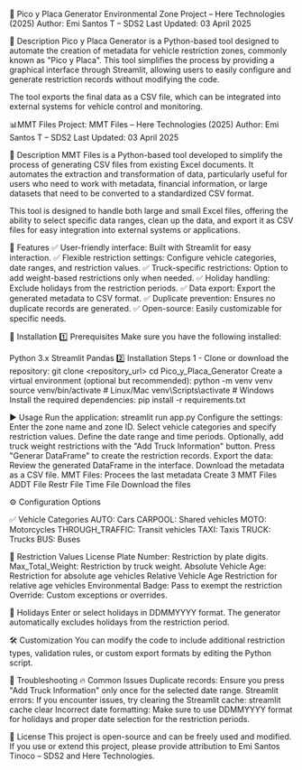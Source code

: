 🚦 Pico y Placa Generator
Environmental Zone Project – Here Technologies (2025)
Author: Emi Santos T – SDS2
Last Updated: 03 April 2025

  📄 Description
  Pico y Placa Generator is a Python-based tool designed to automate the creation of metadata for vehicle restriction zones,   commonly known as "Pico y Placa". This tool simplifies the process by providing a graphical interface through Streamlit,     allowing users to easily configure and generate restriction records without modifying the code.

  The tool exports the final data as a CSV file, which can be integrated into external systems for vehicle control and         monitoring.

📊MMT Files
Project: MMT Files – Here Technologies (2025)
Author: Emi Santos T – SDS2
Last Updated: 03 April 2025

  📄 Description
  MMT Files is a Python-based tool developed to simplify the process of generating CSV files from existing Excel               documents. It automates the extraction and transformation of data, particularly useful for users who need to work with       metadata, financial information, or large datasets that need to be converted to a standardized CSV format.
      
  This tool is designed to handle both large and small Excel files, offering the ability to select specific data ranges,       clean up the data, and export it as CSV files for easy integration into external systems or applications.
      

🚀 Features
✅ User-friendly interface: Built with Streamlit for easy interaction.
✅ Flexible restriction settings: Configure vehicle categories, date ranges, and restriction values.
✅ Truck-specific restrictions: Option to add weight-based restrictions only when needed.
✅ Holiday handling: Exclude holidays from the restriction periods.
✅ Data export: Export the generated metadata to CSV format.
✅ Duplicate prevention: Ensures no duplicate records are generated.
✅ Open-source: Easily customizable for specific needs.

🔧 Installation
1️⃣ Prerequisites
Make sure you have the following installed:

Python 3.x
Streamlit
Pandas
2️⃣ Installation Steps
1 - Clone or download the repository:
git clone <repository_url>
cd Pico_y_Placa_Generator
Create a virtual environment (optional but recommended):
python -m venv venv
source venv/bin/activate  # Linux/Mac
venv\Scripts\activate      # Windows
Install the required dependencies:
pip install -r requirements.txt

▶️ Usage
  Run the application:
    streamlit run app.py
  Configure the settings:
    Enter the zone name and zone ID.
    Select vehicle categories and specify restriction values.
    Define the date range and time periods.
    Optionally, add truck weight restrictions with the "Add Truck Information" button.
    Press "Generar DataFrame" to create the restriction records.
  Export the data:
    Review the generated DataFrame in the interface.
    Download the metadata as a CSV file.
  MMT Files:
    Procees the last metadata
    Create 3 MMT Files 
      ADDT File
      Restr File
      Time File
    Download the files

⚙️ Configuration Options

✅ Vehicle Categories
  AUTO: Cars
  CARPOOL: Shared vehicles
  MOTO: Motorcycles
  THROUGH_TRAFFIC: Transit vehicles
  TAXI: Taxis
  TRUCK: Trucks
  BUS: Buses

🛑 Restriction Values
License Plate Number: Restriction by plate digits.
Max_Total_Weight: Restriction by truck weight.
Absolute Vehicle Age: Restriction for absolute age vehicles 
Relative Vehicle Age Restriction for relative age vehicles 
Environmental Badge: Pass to exempt the restriction
Override: Custom exceptions or overrides.

📆 Holidays
Enter or select holidays in DDMMYYYY format.
The generator automatically excludes holidays from the restriction period.

🛠️ Customization
You can modify the code to include additional restriction types, validation rules, or custom export formats by editing the Python script.

🐞 Troubleshooting
  🔥 Common Issues
  Duplicate records: Ensure you press "Add Truck Information" only once for the selected date range.
  Streamlit errors: If you encounter issues, try clearing the Streamlit cache:
    streamlit cache clear
  Incorrect date formatting: Make sure to use DDMMYYYY format for holidays and proper date selection for the restriction periods.

📝 License
This project is open-source and can be freely used and modified.
If you use or extend this project, please provide attribution to Emi Santos Tinoco – SDS2 and Here Technologies.
